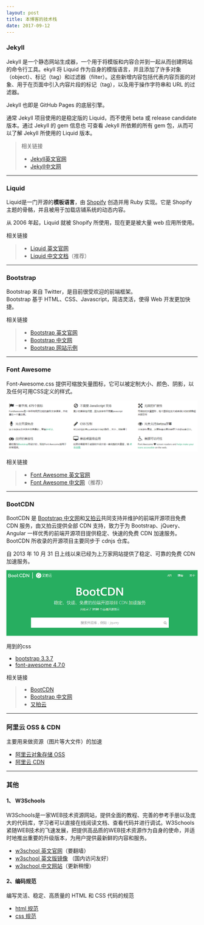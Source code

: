 ```yaml
---
layout: post
title: 本博客的技术栈
date: 2017-09-12
---
```


### Jekyll
Jekyll 是一个静态网站生成器，一个用于将模版和内容合并到一起从而创建网站的命令行工具。ekyll 将 Liquid 作为自身的模版语言，并且添加了许多对象（object）、标记（tag）和过滤器（filter）。这些新增内容包括代表内容页面的对象、用于在页面中引入内容片段的标记（tag），以及用于操作字符串和 URL 的过滤器。  
  
Jekyll 也即是 GitHub Pages 的底层引擎。
  
通常 Jekyll 项目使用的是稳定版的 Liquid，而不使用 beta 或 release candidate 版本。通过 Jekyll 的 gem 信息也 可查看 Jekyll 所依赖的所有 gem 包，从而可以了解 Jekyll 所使用的 Liquid 版本。

>相关链接
>* [Jekyll英文官网](http://jekyllrb.com/)
>* [Jekyll中文网](http://jekyll.com.cn/)

----
### Liquid
Liquid是一门开源的**模板语言**，由 [Shopify](https://www.shopify.com/) 创造并用 Ruby 实现。它是 Shopify 主题的骨骼，并且被用于加载店铺系统的动态内容。
  
从 2006 年起，Liquid 就被 Shopify 所使用，现在更是被大量 web 应用所使用。

相关链接
>* [Liquid 英文官网](https://shopify.github.io/liquid/)
>* [Liquid 中文文档](https://liquid.bootcss.com/)（推荐）

----
### Bootstrap
Bootstrap 来自 Twitter，是目前很受欢迎的前端框架。  
Bootstrap 基于 HTML、CSS、Javascript，简洁灵活，使得 Web 开发更加快捷。

相关链接
>* [Bootstrap 英文官网](https://getbootstrap.com/)
>* [Bootstrap 中文网](http://www.bootcss.com/)
>* [Bootstrap 网站示例](http://expo.bootcss.com/)

----
### Font Awesome
Font-Awesome.css 提供可缩放矢量图标，它可以被定制大小、颜色、阴影，以及任何可用CSS定义的样式。

![](/images/sam/font-awesome-brief.png)

相关链接
>* [Font Awesome 英文官网](http://fontawesome.io/)
>* [Font Awesome 中文网](http://www.fontawesome.com.cn/)（推荐）

----
### BootCDN
BootCDN 是 [Bootstrap 中文网](http://www.bootcss.com/)和[又拍云](https://www.upyun.com/)共同支持并维护的前端开源项目免费 CDN 服务，由又拍云提供全部 CDN 支持，致力于为 Bootstrap、jQuery、Angular 一样优秀的前端开源项目提供稳定、快速的免费 CDN 加速服务。BootCDN 所收录的开源项目主要同步于 cdnjs 仓库。  
  
自 2013 年 10 月 31 日上线以来已经为上万家网站提供了稳定、可靠的免费 CDN 加速服务。 

![](/images/sam/bootcdn.png)

用到的css
* [bootstrap 3.3.7](http://www.bootcdn.cn/bootstrap/)
* [font-awesome 4.7.0](https://cdn.bootcss.com/font-awesome/4.7.0/css/font-awesome.min.css)
  
相关链接
>* [BootCDN](http://www.bootcdn.cn/)
>* [Bootstrap 中文网](http://www.bootcss.com/)
>* [又拍云](https://www.upyun.com/)

----
### 阿里云 OSS & CDN
主要用来做资源（图片等大文件）的加速

* [阿里云对象存储 OSS](https://www.aliyun.com/product/oss?spm=5176.8142029.388261.238.Ecx0mg)
* [阿里云 CDN](https://www.aliyun.com/product/cdn?spm=5176.7933691.765261.248.3w7ips)


----
### 其他
#### 1、 W3Schools

W3Schools是一家WEB技术资源网站，提供全面的教程、完善的参考手册以及庞大的代码库，学习者可以直接在线阅读文档、查看代码并进行调试。W3Schools紧随WEB技术的飞速发展，把提供高品质的WEB技术资源作为自身的使命，并适时地推出重要的升级版本，为用户提供最新鲜的内容和服务。

* [w3school 英文官网](https://www.w3schools.com/)（要翻墙）
* [w3school 英文版镜像](w3schools) （国内访问友好）
* [w3school 中文网站](http://www.w3school.com.cn/)（更新稍慢）


#### 2、编码规范
编写灵活、稳定、高质量的 HTML 和 CSS 代码的规范

* [html 规范](http://codeguide.bootcss.com/#html)
* [css 规范](http://codeguide.bootcss.com/#css)